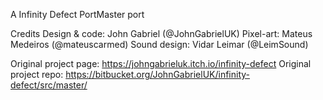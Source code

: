 A Infinity Defect PortMaster port

Credits
Design & code: John Gabriel (@JohnGabrielUK)
Pixel-art: Mateus Medeiros (@mateuscarmed)
Sound design: Vidar Leimar (@LeimSound)

Original project page: https://johngabrieluk.itch.io/infinity-defect
Original project repo: https://bitbucket.org/JohnGabrielUK/infinity-defect/src/master/
